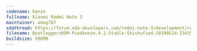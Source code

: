 ```yaml
---
codename: kenzo
fullname: Xiaomi Redmi Note 3 
maintainer: amog787
xdathread: https://forum.xda-developers.com/redmi-note-3/development/rom-bootleggersrom-3-5-stable-kenzo-t3858009
filename: BootleggersROM-Pie4kenzo.4.1-Stable-Shishufied-20190514-134359.zip
buildsize: 598MB
---
```

